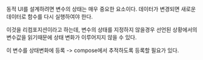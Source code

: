 
동적 UI를 설계하려면 변수의 상태는 매우 중요한 요소이다.
데이터가 변경되면 새로운 데이터로 함수를 다시 실행하여야 한다.

이것을 리컴포지션이라고 하는데, 변수의 상태를 지정하지 않을경우 
선언된 상황에서의 변수값을 읽기때문에 상태 변화가 이루어지지 않을 수 있다.

이 변수를 상태변화에 등록 -> compose에서 추적하도록 등록할 필요가 있다.

###